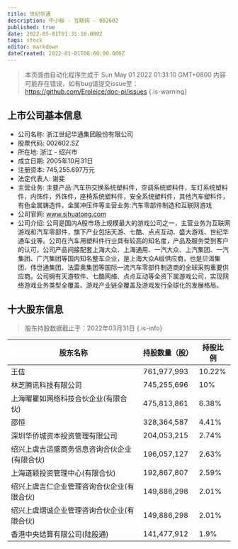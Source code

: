 ```yaml
---
title: 世纪华通
description: 中小板 - 互联网 - 002602
published: true
date: 2022-05-01T01:31:10.000Z
tags: stock
editor: markdown
dateCreated: 2022-01-01T00:00:00.000Z
---
```


> 本页面由自动化程序生成于 Sun May 01 2022 01:31:10 GMT+0800
> 内容可能存在错误，如有bug请提交issue至：https://github.com/Eroleice/doc-pi/issues
{.is-warning}

## 上市公司基本信息
- 公司名称: 浙江世纪华通集团股份有限公司
- 股票代码: 002602.SZ
- 所在地: 浙江 - 绍兴市
- 成立日期: 2005年10月31日
- 注册资本: 745,255.697万元
- 法定代表人: 谢斐
- 主营业务: 主要产品:汽车热交换系统塑料件，空调系统塑料件，车灯系统塑料件，内饰件，外饰件，座椅系统塑料件，安全系统塑料件，其他汽车塑料件，有色金属铸造件，金属冲压件等主营业务:汽车零部件制造和互联网游戏
- 公司官网: www.sjhuatong.com
- 公司介绍: 公司是国内A股市场上规模最大的游戏公司之一，主营业务为互联网游戏和汽车零部件，旗下产业包括天游、七酷、点点互动、盛大游戏、世纪华通车业等。公司在汽车用塑料件行业具有较高的知名度，产品及服务受到客户的认可，公司产品间接配套上海大众、上海通用、一汽大众、上汽集团、一汽集团、广汽集团等国内知名整车企业，是上海大众A级供应商，也是贝洱集团、伟世通集团、法雷奥集团等国际一流汽车零部件制造商的全球采购重要供应商。公司拥有天游软件、七酷网络、点点互动等全资下属游戏公司，实现网络游戏业务类型全覆盖、游戏产业链全覆盖及游戏发行全球化的发展格局。


## 十大股东信息
> 股东持股数据截止于：2022年03月31日
{.is-info}

| 股东名称 | 持股数量（股） | 持股比例 |
| --- | --- | --- |
| 王佶 | 761,977,993 | 10.22% |
| 林芝腾讯科技有限公司 | 745,255,696 | 10% |
| 上海曜瞿如网络科技合伙企业(有限合伙) | 475,813,861 | 6.38% |
| 邵恒 | 328,364,587 | 4.41% |
| 深圳华侨城资本投资管理有限公司 | 204,053,215 | 2.74% |
| 绍兴上虞吉运盛商务信息咨询合伙企业(有限合伙) | 196,057,127 | 2.63% |
| 上海道颖投资管理中心(有限合伙) | 192,867,807 | 2.59% |
| 绍兴上虞吉仁企业管理咨询合伙企业(有限合伙) | 149,886,298 | 2.01% |
| 绍兴上虞熠诚企业管理咨询合伙企业(有限合伙) | 149,886,298 | 2.01% |
| 香港中央结算有限公司(陆股通) | 141,477,912 | 1.9% |





